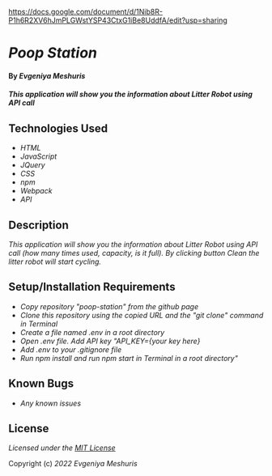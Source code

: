 https://docs.google.com/document/d/1Nib8R-P1h6R2XV6hJmPLGWstYSP43CtxG1iBe8UddfA/edit?usp=sharing
# _Poop Station_

#### By _**Evgeniya Meshuris**_

#### _This application will show you the information about Litter Robot using API call_

## Technologies Used

* _HTML_
* _JavaScript_
* _JQuery_
* _CSS_
* _npm_
* _Webpack_
* _API_

## Description

_This application will show you the information about Litter Robot using API call (how many times used, capacity, is it full). By clicking button Clean the litter robot will start cycling._

## Setup/Installation Requirements

* _Copy repository "poop-station" from the github page_
* _Clone this repository using the copied URL and the "git clone" command in Terminal_
* _Create a file named .env in a root directory_
* _Open .env file. Add API key "API_KEY={your key here}_
* _Add .env to your .gitignore file_
* _Run npm install and run npm start in Terminal in a root directory"_
  

## Known Bugs

* _Any known issues_ 

## License

_Licensed under the [MIT License](LICENSE)_

Copyright (c) _2022_ _Evgeniya Meshuris_